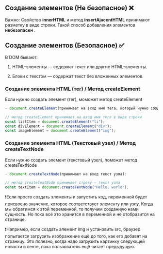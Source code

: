 ## Создание элементов (Не безопасное) ❌

Важно: Свойство **innerHTML** и метод **insertAjacentHTML** принимают разметку в виде строки.
Такой способ добавления элементов **небезопасен** .

## Создание элементов (Безопасное) ✅

В DOM бывают:

1. HTML-элементы — содержат текст или другие HTML-элементы.

2. Блоки с текстом — содержат текст без вложенных элементов.

### Создание элемента HTML (тег) / Метод createElement

Если нужно создать элемент (тег), моможет метод createElement

```javascript
- document.createElement(принимает на вход имя тега, который нужно создать)
```

```javascript
// метод createElement принимает на вход имя тега в виде строки
const listItem = document.createElement("li");
const divElement = document.createElement("div");
const imageElement = document.createElement("img");
```

### Создание элемента HTML (Текстовый узел) / Метод createTextNode

Если нужно создать элемент (текстовый узел), поможет метод createTextNode

```javascript
- document.createTextNode(принимает на вход текст узла):
```

```javascript
// метод createTextNode принимает строку — текст узла
const textItem = document.createTextNode("Hello, world");
```

❗Если просто создать элементы и запустить код, переменной будет присвоено значение, которое соответствует элементу или узлу. Когда мы обратимся к этой переменной, то получим созданную нами сущность. Но пока всё это хранится в переменной и не отобразится на странице.

❗Например, если создать элемент img и установить src, браузер попытается загрузить изображение ещё до того, как его добавят на страницу. Это полезно, когда надо загрузить картинку следующей новости в ленте, пока пользователь ещё читает предыдущую.
